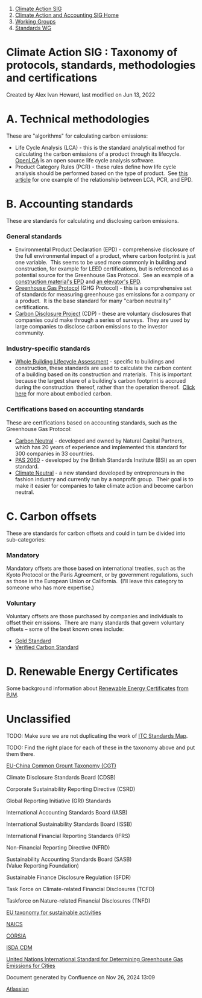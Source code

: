 1. [Climate Action SIG](index.html)
2. [Climate Action and Accounting SIG Home](Climate-Action-and-Accounting-SIG-Home_19005445.html)
3. [Working Groups](Working-Groups_19005701.html)
4. [Standards WG](Standards-WG_19005755.html)

# Climate Action SIG : Taxonomy of protocols, standards, methodologies and certifications

Created by Alex Ivan Howard, last modified on Jun 13, 2022

# A. Technical methodologies

These are "algorithms" for calculating carbon emissions:

- Life Cycle Analysis (LCA) - this is the standard analytical method for calculating the carbon emissions of a product through its lifecycle.  [OpenLCA](http://www.openlca.org/) is an open source life cycle analysis software.
- Product Category Rules (PCR) - these rules define how life cycle analysis should be performed based on the type of product.  See [this article](http://asphaltmagazine.com/pcr-epd-lca/) for one example of the relationship between LCA, PCR, and EPD.

# B. Accounting standards

These are standards for calculating and disclosing carbon emissions.

### General standards

- Environmental Product Declaration (EPD) - comprehensive disclosure of the full environmental impact of a product, where carbon footprint is just one variable.  This seems to be used more commonly in building and construction, for example for LEED certifications, but is referenced as a potential source for the Greenhouse Gas Protocol.  See an example of a [construction material's EPD](https://gryphon4.environdec.com/system/data/files/6/12113/epd884%20Saint%20Gobain%20Parsol%202016.pdf) and [an elevator's EPD](https://www.environdec.com/Detail/?Epd=12643).
- [Greenhouse Gas Protocol](https://ghgprotocol.org/) (GHG Protocol) - this is a comprehensive set of standards for measuring greenhouse gas emissions for a company or a product.  It is the base standard for many "carbon neutrality" certifications.
- [Carbon Disclosure Project](https://www.cdp.net/en) (CDP) - these are voluntary disclosures that companies could make through a series of surveys.  They are used by large companies to disclose carbon emissions to the investor community.

### Industry-specific standards

- [Whole Building Lifecycle Assessment](http://www.carbonleadershipforum.org/wp-content/uploads/2018/01/LCA-Method-Comparison_04.06.2017.pdf) - specific to buildings and construction, these standards are used to calculate the carbon content of a building based on its construction and materials.  This is important because the largest share of a building's carbon footprint is accrued during the construction  thereof, rather than the operation thereof.  [Click here](http://carbonleadershipforum.org/what-we-do/resources/) for more about embodied carbon.

### Certifications based on accounting standards

These are certifications based on accounting standards, such as the Greenhouse Gas Protocol:

- [Carbon Neutral](https://www.carbonneutral.com/) - developed and owned by Natural Capital Partners, which has 20 years of experience and implemented this standard for 300 companies in 33 countries.
- [PAS 2060](https://www.bsigroup.com/en-GB/PAS-2060-Carbon-Neutrality/) - developed by the British Standards Institute (BSI) as an open standard.
- [Climate Neutral](https://www.climateneutral.org/) - a new standard developed by entrepreneurs in the fashion industry and currently run by a nonprofit group.  Their goal is to make it easier for companies to take climate action and become carbon neutral.

# C. Carbon offsets

These are standards for carbon offsets and could in turn be divided into sub-categories:

### Mandatory

Mandatory offsets are those based on international treaties, such as the Kyoto Protocol or the Paris Agreement, or by government regulations, such as those in the European Union or California.  (I'll leave this category to someone who has more expertise.)

### Voluntary

Voluntary offsets are those purchased by companies and individuals to offset their emissions.  There are many standards that govern voluntary offsets – some of the best known ones include:

- [Gold Standard](https://www.goldstandard.org/)
- [Verified Carbon Standard](https://verra.org/)

# D. Renewable Energy Certificates

Some background information about [Renewable Energy Certificates](https://www.pjm-eis.com/getting-started/about-GATS.aspx) [from PJM](https://www.pjm-eis.com/getting-started/about-GATS.aspx). 

# Unclassified

TODO: Make sure we are not duplicating the work of [ITC Standards Map](https://www.standardsmap.org/en/home).

TODO: Find the right place for each of these in the taxonomy above and put them there.

[EU-China Common Grount Taxonomy (CGT)](https://ec.europa.eu/info/sites/default/files/business_economy_euro/banking_and_finance/documents/211104-ipsf-common-ground-taxonomy-instruction-report-2021_en.pdf)

Climate Disclosure Standards Board (CDSB)

Corporate Sustainability Reporting Directive (CSRD)

Global Reporting Initiative (GRI) Standards

International Accounting Standards Board (IASB)

International Sustainability Standards Board (ISSB)

International Financial Reporting Standards (IFRS)

Non-Financial Reporting Directive (NFRD)

Sustainability Accounting Standards Board (SASB) (Value Reporting Foundation)

Sustainable Finance Disclosure Regulation (SFDR)

Task Force on Climate-related Financial Disclosures (TCFD)

Taskforce on Nature-related Financial Disclosures (TNFD)

[EU taxonomy for sustainable activities](https://ec.europa.eu/info/business-economy-euro/banking-and-finance/sustainable-finance/eu-taxonomy-sustainable-activities_en)

[NAICS](https://www.census.gov/naics/)

[CORSIA](https://www.icao.int/environmental-protection/CORSIA/Pages/default.aspx)

[ISDA CDM](https://www.isda.org/2019/10/14/isda-common-domain-model/)

[United Nations International Standard for Determining Greenhouse Gas Emissions for Cities](https://www.sciencedirect.com/science/article/pii/S0301421512001280)

Document generated by Confluence on Nov 26, 2024 13:09

[Atlassian](http://www.atlassian.com/)
